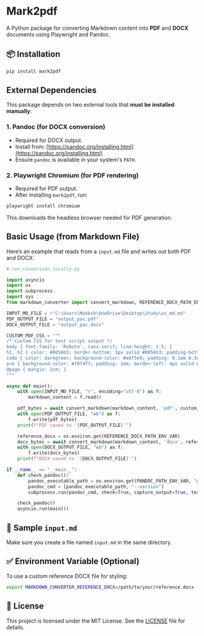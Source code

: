 # Mark2pdf

A Python package for converting Markdown content into **PDF** and **DOCX** documents using Playwright and Pandoc.

## 📦 Installation

```bash
pip install mark2pdf
```

## External Dependencies

This package depends on two external tools that **must be installed manually**:

### 1. Pandoc (for DOCX conversion)

* Required for DOCX output.
* Install from: [https://pandoc.org/installing.html](https://pandoc.org/installing.html)
* Ensure `pandoc` is available in your system's `PATH`.

### 2. Playwright Chromium (for PDF rendering)

* Required for PDF output.
* After installing `mark2pdf`, run:

```bash
playwright install chromium
```

This downloads the headless browser needed for PDF generation.

## Basic Usage (from Markdown File)

Here’s an example that reads from a `input.md` file and writes out both PDF and DOCX:

```python
# run_conversion_locally.py

import asyncio
import os
import subprocess
import sys
from markdown_converter import convert_markdown, REFERENCE_DOCX_PATH_ENV_VAR, PANDOC_PATH_ENV_VAR

INPUT_MD_FILE = r"C:\Users\Mokksh\OneDrive\Desktop\Study\os_md.md"
PDF_OUTPUT_FILE = "output_pac.pdf"
DOCX_OUTPUT_FILE = "output_pac.docx"

CUSTOM_PDF_CSS = """
/* Custom CSS for test script output */
body { font-family: 'Roboto', sans-serif; line-height: 1.5; }
h1, h2 { color: #0056b3; border-bottom: 1px solid #0056b3; padding-bottom: 0.2em; }
code { color: darkgreen; background-color: #e8f5e9; padding: 0.1em 0.3em; border-radius: 3px; }
pre { background-color: #f0f4f7; padding: 1em; border-left: 4px solid #0056b3; }
@page { margin: 2cm; }
"""

async def main():
    with open(INPUT_MD_FILE, "r", encoding="utf-8") as f:
        markdown_content = f.read()

    pdf_bytes = await convert_markdown(markdown_content, 'pdf', custom_css=CUSTOM_PDF_CSS)
    with open(PDF_OUTPUT_FILE, "wb") as f:
        f.write(pdf_bytes)
    print(f"PDF saved to '{PDF_OUTPUT_FILE}'")

    reference_docx = os.environ.get(REFERENCE_DOCX_PATH_ENV_VAR)
    docx_bytes = await convert_markdown(markdown_content, 'docx', reference_docx=reference_docx)
    with open(DOCX_OUTPUT_FILE, "wb") as f:
        f.write(docx_bytes)
    print(f"DOCX saved to '{DOCX_OUTPUT_FILE}'")

if __name__ == "__main__":
    def check_pandoc():
        pandoc_executable_path = os.environ.get(PANDOC_PATH_ENV_VAR, "pandoc")
        pandoc_cmd = [pandoc_executable_path, "--version"]
        subprocess.run(pandoc_cmd, check=True, capture_output=True, text=True, timeout=10)

    check_pandoc()
    asyncio.run(main())
```

## 📁 Sample `input.md`

Make sure you create a file named `input.md` in the same directory.

## ✅ Environment Variable (Optional)

To use a custom reference DOCX file for styling:

```bash
export MARKDOWN_CONVERTER_REFERENCE_DOCX=/path/to/your/reference.docx
```

## 📄 License

This project is licensed under the MIT License. See the [LICENSE](LICENSE) file for details.
